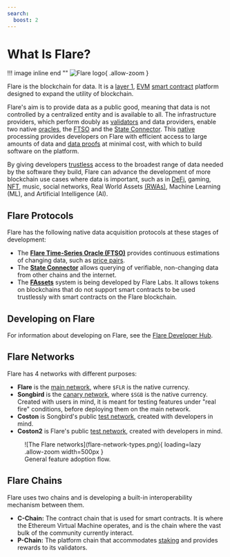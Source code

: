 ```yaml
---
search:
  boost: 2
---
```


# What Is Flare?

!!! image inline end ""
    ![Flare logo](logo-FLR.png){ .allow-zoom }

Flare is the blockchain for data.
It is a [layer 1](glossary.md#layer1), [EVM](glossary.md#evm) [smart contract](glossary.md#smart_contract) platform designed to expand the utility of blockchain.

Flare's aim is to provide data as a public good, meaning that data is not controlled by a centralized entity and is available to all.
The infrastructure providers, which perform doubly as [validators](../tech/validators.md) and data providers, enable two native [oracles](glossary.md#oracle), the [FTSO](./ftso/index.md) and the [State Connector](./state-connector.md).
This [native](glossary.md#native) processing provides developers on Flare with efficient access to large amounts of data and [data proofs](glossary.md#data_proof) at minimal cost, with which to build software on the platform.

By giving developers [trustless](glossary.md#trustless) access to the broadest range of data needed by the software they build, Flare can advance the development of more blockchain use cases where data is important, such as in [DeFi](glossary.md#defi), gaming, [NFT](glossary.md#nft), music, social networks, Real World Assets [(RWAs)](glossary.md#rwa), Machine Learning (ML), and Artificial Intelligence (AI).

## Flare Protocols

Flare has the following native data acquisition protocols at these stages of development:

* The **[Flare Time-Series Oracle (FTSO)](./ftso/index.md)** provides continuous estimations of changing data, such as [price pairs](glossary.md#price_pair).
* The **[State Connector](./state-connector.md)** allows querying of verifiable, non-changing data from other chains and the internet.
* The **[FAssets](./fassets/index.md)** system is being developed by Flare Labs. It allows tokens on blockchains that do not support smart contracts to be used trustlessly with smart contracts on the Flare blockchain.

## Developing on Flare

For information about developing on Flare, see the [Flare Developer Hub](https://dev.flare.network/).

## Flare Networks

Flare has 4 networks with different purposes:

* **Flare** is the [main network](glossary.md#main_network), where `$FLR` is the native currency.
* **Songbird** is the [canary network](glossary.md#canary_network), where `$SGB` is the native currency. Created with users in mind, it is meant for testing features under "real fire" conditions, before deploying them on the main network.
* **Coston** is Songbird's public [test network](glossary.md#coston), created with developers in mind.
* **Coston2** is Flare's public [test network](glossary.md#coston), created with developers in mind.

<figure markdown>
![The Flare networks](flare-network-types.png){ loading=lazy .allow-zoom width=500px }
<figcaption>General feature adoption flow.</figcaption>
</figure>

## Flare Chains

Flare uses two chains and is developing a built-in interoperability mechanism between them.

* **C-Chain:** The contract chain that is used for smart contracts. It is where the Ethereum Virtual Machine operates, and is the chain where the vast bulk of the community currently interact.
* **P-Chain:** The platform chain that accommodates [staking](../tech/validators.md) and provides rewards to its validators.
